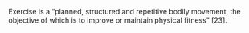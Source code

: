 Exercise is a “planned, structured and repetitive bodily movement, the objective of which is to improve or maintain physical fitness” [23]. 